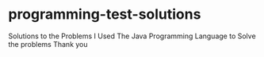 # programming-test-solutions
Solutions to the Problems 
I Used The Java Programming Language to Solve the problems
Thank you

